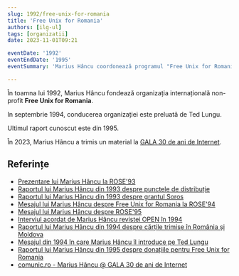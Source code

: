 ```yaml
---
slug: 1992/free-unix-for-romania
title: 'Free Unix for Romania'
authors: [ilg-ul]
tags: [organizatii]
date: 2023-11-01T09:21

eventDate: '1992'
eventEndDate: '1995'
eventSummary: 'Marius Hâncu coordonează programul "Free Unix for Romania"'

---
```


În toamna lui 1992, Marius Hâncu fondează organizația internațională non-profit
**Free Unix for Romania**.

<!-- truncate -->

In septembrie 1994, conducerea organizației este preluată de Ted Lungu.

Ultimul raport cunoscut este din 1995.

În 2023, Marius Hâncu a trimis un material la
[GALA 30 de ani de Internet](/events/2023/dtc-30-ani-internet).

## Referințe

- [Prezentare lui Marius Hâncu la ROSE'93](/blog/2023/hancu-mesaj-free-unix-rose93/)
- [Raportul lui Marius Hâncu din 1993 despre punctele de distribuție](/blog/2023/hancu-distribution-centers/)
- [Raportul lui Marius Hâncu din 1993 despre grantul Soros](/blog/2023/hancu-soros-grant/)
- [Mesajul lui Marius Hâncu despre Free Unix for Romania la ROSE'94](/blog/2023/hancu-mesaj-free-unix-rose94/)
- [Mesajul lui Marius Hâncu despre ROSE'95](/blog/2023/hancu-mesaj-jsq-rose95/)
- [Interviul acordat de Marius Hâncu revistei OPEN în 1994](/blog/2023/hancu-interviu-revista-open/)
- [Raportul lui Marius Hâncu din 1994 despre cărțile trimise în România și Moldova](/blog/2023/hancu-soros-books/)
- [Mesajul din 1994 în care Marius Hâncu îl introduce pe Ted Lungu](/blog/2023/hancu-mesaj-ted-lungu/)
- [Raportul lui Marius Hâncu din 1995 despre donațiile pentru Free Unix for Romania](/blog/2023/hancu-donation-drive)
- [comunic.ro - Marius Hâncu @ GALA 30 de ani de Internet](https://comunic.ro/marius-hancu-gala-30-de-ani-de-internet-ro-free-unix-for-romania-movement-managed-to-associate-people-of-great-talents-who-forgot-their-personal-interest-in-the-interest-of-a-modern-romania-i/)
